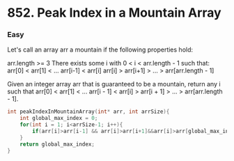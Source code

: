 # 852. Peak Index in a Mountain Array
### Easy

Let's call an array arr a mountain if the following properties hold:

arr.length >= 3
There exists some i with 0 < i < arr.length - 1 such that:
    arr[0] < arr[1] < ... arr[i-1] < arr[i]
    arr[i] > arr[i+1] > ... > arr[arr.length - 1]

Given an integer array arr that is guaranteed to be a mountain, return any i such that arr[0] < arr[1] < ... arr[i - 1] < arr[i] > arr[i + 1] > ... > arr[arr.length - 1].

```c
int peakIndexInMountainArray(int* arr, int arrSize){
    int global_max_index = 0;
    for(int i = 1; i<arrSize-1; i++){
        if(arr[i]>arr[i-1] && arr[i]>arr[i+1]&&arr[i]>arr[global_max_index])global_max_index = i;
    }
    return global_max_index;
}
```